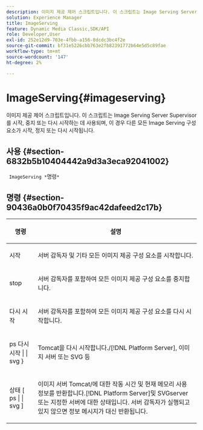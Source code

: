 ```yaml
---
description: 이미지 제공 제어 스크립트입니다. 이 스크립트는 Image Serving Server Supervisor를 시작, 중지 또는 다시 시작하는 데 사용되며, 이 경우 다른 모든 Image Serving 구성 요소가 시작, 정지 또는 다시 시작됩니다.
solution: Experience Manager
title: ImageServing
feature: Dynamic Media Classic,SDK/API
role: Developer,User
exl-id: 252e12d9-703e-4fbb-a156-8dcdc3bc4f2e
source-git-commit: bf31e5226cbb763e2fb82391772b64e5d5c89fae
workflow-type: tm+mt
source-wordcount: '147'
ht-degree: 2%

---
```


# ImageServing{#imageserving}

이미지 제공 제어 스크립트입니다. 이 스크립트는 Image Serving Server Supervisor를 시작, 중지 또는 다시 시작하는 데 사용되며, 이 경우 다른 모든 Image Serving 구성 요소가 시작, 정지 또는 다시 시작됩니다.

## 사용 {#section-6832b5b10404442a9d3a3eca92041002}

` ImageServing *`명령`*`

## 명령 {#section-90436a0b0f70435f9ac42dafeed2c17b}

<table id="table_692C6A043F9747C88929FF20373EC88C"> 
 <thead> 
  <tr> 
   <th colname="col1" class="entry"> <p>명령 </p> </th> 
   <th colname="col2" class="entry"> <p>설명 </p> </th> 
  </tr> 
 </thead>
 <tbody> 
  <tr> 
   <td colname="col1"> <p> <span class="codeph"> 시작 </span> </p> </td> 
   <td colname="col2"> <p> 서버 감독자 및 기타 모든 이미지 제공 구성 요소를 시작합니다. </p> </td> 
  </tr> 
  <tr> 
   <td colname="col1"> <p> <span class="codeph"> stop </span> </p> </td> 
   <td colname="col2"> <p> 서버 감독자를 포함하여 모든 이미지 제공 구성 요소를 중지합니다. </p> </td> 
  </tr> 
  <tr> 
   <td colname="col1"> <p> <span class="codeph"> 다시 시작 </span> </p> </td> 
   <td colname="col2"> <p>서버 감독자를 포함하여 모든 이미지 제공 구성 요소를 다시 시작합니다. </p> </td> 
  </tr> 
  <tr> 
   <td colname="col1"> <p> <span class="codeph"> ps 다시 시작 | | svg } </span> </p> </td> 
   <td colname="col2"> <p> Tomcat을 다시 시작합니다./[!DNL Platform Server], 이미지 서버 또는 SVG 등 </p> </td> 
  </tr> 
  <tr> 
   <td colname="col1"> <p> <span class="codeph"> 상태 [ ps | | svg ] </span> </p> </td> 
   <td colname="col2"> <p>이미지 서버 Tomcat/에 대한 작동 시간 및 현재 메모리 사용 정보를 반환합니다.[!DNL Platform Server]및 SVGserver 또는 지정한 서버에 대한 상태입니다. 서버 감독자가 실행되고 있지 않으면 정보 메시지가 대신 반환됩니다. </p> </td> 
  </tr> 
 </tbody> 
</table>
